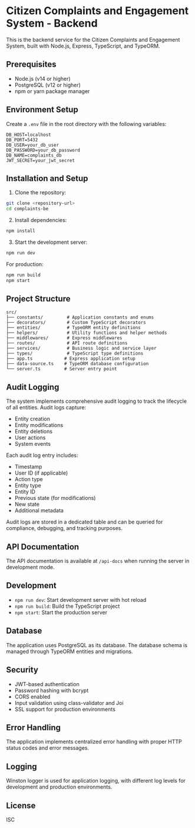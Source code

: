 # Citizen Complaints and Engagement System - Backend

This is the backend service for the Citizen Complaints and Engagement System, built with Node.js, Express, TypeScript, and TypeORM.

## Prerequisites

- Node.js (v14 or higher)
- PostgreSQL (v12 or higher)
- npm or yarn package manager

## Environment Setup

Create a `.env` file in the root directory with the following variables:

```env
DB_HOST=localhost
DB_PORT=5432
DB_USER=your_db_user
DB_PASSWORD=your_db_password
DB_NAME=complaints_db
JWT_SECRET=your_jwt_secret
```

## Installation and Setup

1. Clone the repository:
```bash
git clone <repository-url>
cd complaints-be
```

2. Install dependencies:
```bash
npm install
```

3. Start the development server:
```bash
npm run dev
```

For production:
```bash
npm run build
npm start
```

## Project Structure

```
src/
├── constants/         # Application constants and enums
├── decorators/        # Custom TypeScript decorators
├── entities/          # TypeORM entity definitions
├── helpers/           # Utility functions and helper methods
├── middlewares/       # Express middlewares
├── routes/            # API route definitions
├── services/          # Business logic and service layer
├── types/             # TypeScript type definitions
├── app.ts            # Express application setup
├── data-source.ts    # TypeORM database configuration
└── server.ts         # Server entry point
```

## Audit Logging

The system implements comprehensive audit logging to track the lifecycle of all entities. Audit logs capture:

- Entity creation
- Entity modifications
- Entity deletions
- User actions
- System events

Each audit log entry includes:
- Timestamp
- User ID (if applicable)
- Action type
- Entity type
- Entity ID
- Previous state (for modifications)
- New state
- Additional metadata

Audit logs are stored in a dedicated table and can be queried for compliance, debugging, and tracking purposes.

## API Documentation

The API documentation is available at `/api-docs` when running the server in development mode.

## Development

- `npm run dev`: Start development server with hot reload
- `npm run build`: Build the TypeScript project
- `npm start`: Start the production server

## Database

The application uses PostgreSQL as its database. The database schema is managed through TypeORM entities and migrations.

## Security

- JWT-based authentication
- Password hashing with bcrypt
- CORS enabled
- Input validation using class-validator and Joi
- SSL support for production environments

## Error Handling

The application implements centralized error handling with proper HTTP status codes and error messages.

## Logging

Winston logger is used for application logging, with different log levels for development and production environments.

## License

ISC 